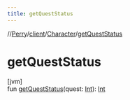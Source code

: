 ```yaml
---
title: getQuestStatus
---
```

//[Perry](../../../index.html)/[client](../index.html)/[Character](index.html)/[getQuestStatus](get-quest-status.html)



# getQuestStatus



[jvm]\
fun [getQuestStatus](get-quest-status.html)(quest: [Int](https://kotlinlang.org/api/latest/jvm/stdlib/kotlin/-int/index.html)): [Int](https://kotlinlang.org/api/latest/jvm/stdlib/kotlin/-int/index.html)




